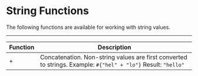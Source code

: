 # String Functions<a name="dp-pipeline-reference-functions-string"></a>

 The following functions are available for working with string values\. 


****  

| Function | Description | 
| --- | --- | 
|  \+  |  Concatenation\. Non\-string values are first converted to strings\. Example: `#{"hel" + "lo"}` Result: `"hello"`  | 